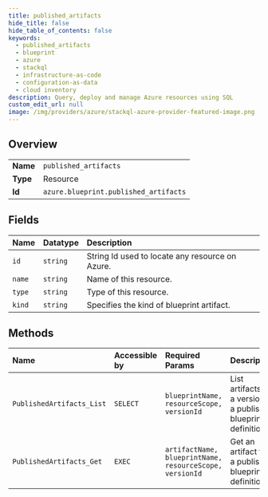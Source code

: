 ```yaml
---
title: published_artifacts
hide_title: false
hide_table_of_contents: false
keywords:
  - published_artifacts
  - blueprint
  - azure    
  - stackql
  - infrastructure-as-code
  - configuration-as-data
  - cloud inventory
description: Query, deploy and manage Azure resources using SQL
custom_edit_url: null
image: /img/providers/azure/stackql-azure-provider-featured-image.png
---
```

  
    

## Overview
<table><tbody>
<tr><td><b>Name</b></td><td><code>published_artifacts</code></td></tr>
<tr><td><b>Type</b></td><td>Resource</td></tr>
<tr><td><b>Id</b></td><td><code>azure.blueprint.published_artifacts</code></td></tr>
</tbody></table>

## Fields
| Name | Datatype | Description |
|:-----|:---------|:------------|
| `id` | `string` | String Id used to locate any resource on Azure. |
| `name` | `string` | Name of this resource. |
| `type` | `string` | Type of this resource. |
| `kind` | `string` | Specifies the kind of blueprint artifact. |
## Methods
| Name | Accessible by | Required Params | Description |
|:-----|:--------------|:----------------|:------------|
| `PublishedArtifacts_List` | `SELECT` | `blueprintName, resourceScope, versionId` | List artifacts for a version of a published blueprint definition. |
| `PublishedArtifacts_Get` | `EXEC` | `artifactName, blueprintName, resourceScope, versionId` | Get an artifact for a published blueprint definition. |
